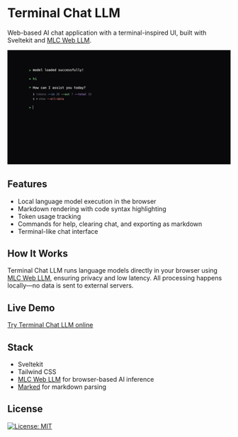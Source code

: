 # Terminal Chat LLM

Web-based AI chat application with a terminal-inspired UI, built with Sveltekit and [MLC Web LLM](https://webllm.mlc.ai/).

<p align="center">
<img src="static/images/teminal-chat-thumb.webp" alt="Terminal Chat LLM" width="600"/>
</p>

## Features

- Local language model execution in the browser
- Markdown rendering with code syntax highlighting
- Token usage tracking
- Commands for help, clearing chat, and exporting as markdown
- Terminal-like chat interface

## How It Works

Terminal Chat LLM runs language models directly in your browser using [MLC Web LLM](https://webllm.mlc.ai/), ensuring privacy and low latency. All processing happens locally—no data is sent to external servers.

## Live Demo

[Try Terminal Chat LLM online](https://chat.taha.gg)

## Stack

- Sveltekit
- Tailwind CSS
- [MLC Web LLM](https://webllm.mlc.ai/) for browser-based AI inference
- [Marked](https://github.com/markedjs/marked) for markdown parsing

## License

[![License: MIT](https://img.shields.io/badge/License-MIT-yellow.svg)](https://opensource.org/licenses/MIT)
